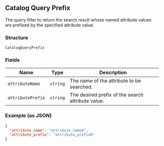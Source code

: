 ## Catalog Query Prefix

The query filter to return the search result whose named attribute values are prefixed by the specified attribute value.

### Structure

`CatalogQueryPrefix`

### Fields

| Name | Type | Description |
|  --- | --- | --- |
| `attributeName` | `string` | The name of the attribute to be searched. |
| `attributePrefix` | `string` | The desired prefix of the search attribute value. |

### Example (as JSON)

```json
{
  "attribute_name": "attribute_name4",
  "attribute_prefix": "attribute_prefix0"
}
```

